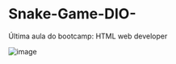 # Snake-Game-DIO-
Última aula do bootcamp: HTML web developer

![image](https://user-images.githubusercontent.com/90194848/210847649-5523c3cf-a62a-44c4-a558-6e41f082a23e.png)
